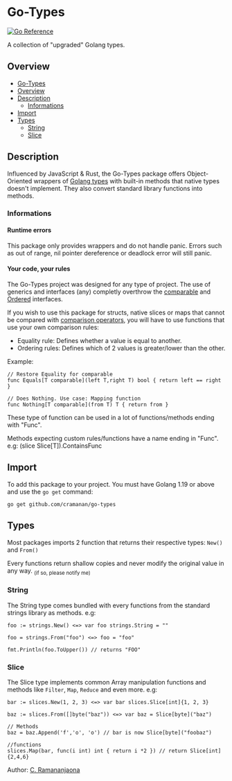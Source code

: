 # Go-Types

[![Go Reference](https://pkg.go.dev/badge/github.com/cramanan/go-types.svg)](https://pkg.go.dev/github.com/cramanan/go-types)

A collection of "upgraded" Golang types.

## Overview

-   [Go-Types](#go-types)
-   [Overview](#overview)
-   [Description](#description)
    -   [Informations](#informations)
-   [Import](#import)
-   [Types](#types)
    -   [String](#string)
    -   [Slice](#slice)

## Description

Influenced by JavaScript & Rust, the Go-Types package offers Object-Oriented wrappers of [Golang types](https://go.dev/ref/spec#Types) with built-in methods that native types doesn't implement.
They also convert standard library functions into methods.

### Informations

#### Runtime errors

This package only provides wrappers and do not handle panic. Errors such as out of range, nil pointer dereference or deadlock error will still panic.

#### Your code, your rules

The Go-Types project was designed for any type of project. The use of generics and interfaces (any) completly overthrow the [comparable](https://go.dev/blog/comparable) and [Ordered](https://pkg.go.dev/constraints#Ordered) interfaces.

If you wish to use this package for structs, native slices or maps that cannot be compared with [comparison operators](https://go.dev/ref/spec#Comparison_operators), you will have to use functions that use your own comparison rules:

-   Equality rule: Defines whether a value is equal to another.
-   Ordering rules: Defines which of 2 values is greater/lower than the other.

Example:

```golang
// Restore Equality for comparable
func Equals[T comparable](left T,right T) bool { return left == right }

// Does Nothing. Use case: Mapping function
func Nothing[T comparable](from T) T { return from }
```

These type of function can be used in a lot of functions/methods ending with "Func".

Methods expecting custom rules/functions have a name ending in "Func". e.g: (slice Slice[T]).ContainsFunc <!--add link that tracks line -->

## Import

To add this package to your project. You must have Golang 1.19 or above and
use the `go get` command:

```
go get github.com/cramanan/go-types
```

## Types

Most packages imports 2 function that returns their respective types: `New()` and `From()`

Every functions return shallow copies and never modify the original value in any way. <sub>(if so, please notify me)</sub>

### String

The String type comes bundled with every functions from the standard strings library as methods. e.g:

```golang
foo := strings.New() <=> var foo strings.String = ""

foo = strings.From("foo") <=> foo = "foo"

fmt.Println(foo.ToUpper()) // returns "FOO"
```

### Slice

The Slice type implements common Array manipulation functions and methods like `Filter`, `Map`, `Reduce` and even more. e.g:

```golang
bar := slices.New(1, 2, 3) <=> var bar slices.Slice[int]{1, 2, 3}

baz := slices.From([]byte("baz")) <=> var baz = Slice[byte]("baz")

// Methods
baz = baz.Append('f','o', 'o') // bar is now Slice[byte]("foobaz")

//functions
slices.Map(bar, func(i int) int { return i *2 }) // return Slice[int]{2,4,6}
```

Author: [C. Ramananjaona](https://github.com/cramanan)
